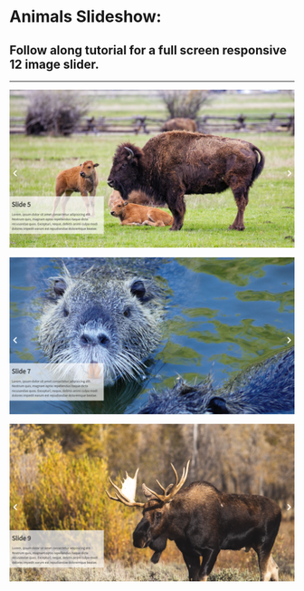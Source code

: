 # Animals Slideshow:

## Follow along tutorial for a full screen responsive 12 image slider.

<hr />

![Screenshot 1](/images/screenshot1.png)

![Screenshot2](/images/screenshot2.png)

![Screenshot3](/images/screenshot3.png)
